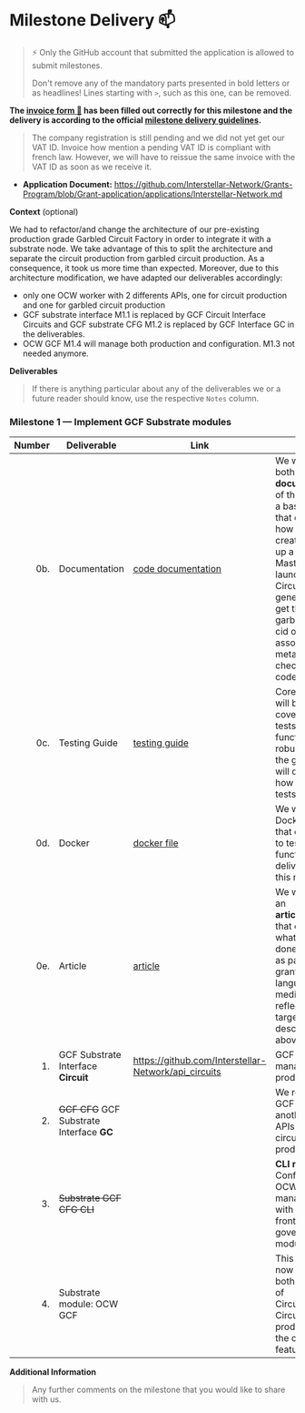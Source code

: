 # Milestone Delivery :mailbox:

> ⚡ Only the GitHub account that submitted the application is allowed to submit milestones. 
> 
> Don't remove any of the mandatory parts presented in bold letters or as headlines! Lines starting with `>`, such as this one, can be removed.

**The [invoice form :pencil:](https://docs.google.com/forms/d/e/1FAIpQLSfmNYaoCgrxyhzgoKQ0ynQvnNRoTmgApz9NrMp-hd8mhIiO0A/viewform) has been filled out correctly for this milestone and the delivery is according to the official [milestone delivery guidelines](https://github.com/w3f/Grants-Program/blob/master/docs/milestone-deliverables-guidelines.md).**  

>The company registration is still pending and we did not yet get our VAT ID.
Invoice how mention a pending VAT ID is compliant with french law. However, we will have to reissue the same invoice with the VAT ID as soon as we receive it. 

* **Application Document:** https://github.com/Interstellar-Network/Grants-Program/blob/Grant-application/applications/Interstellar-Network.md

**Context** (optional)

We had to refactor/and change the architecture of our pre-existing production grade Garbled Circuit Factory in order to integrate it with a substrate node. We take advantage  of this to split the architecture and separate the circuit production from garbled circuit production.
 As a consequence, it took us more time than expected. Moreover, due to this architecture modification, we have adapted our deliverables accordingly:
 - only one OCW worker with 2 differents APIs, one for circuit production and one for garbled circuit production
 - GCF substrate interface M1.1 is replaced by GCF Circuit Interface Circuits and GCF substrate CFG M1.2 is replaced by GCF Interface GC in the deliverables.
 - OCW GCF M1.4 will manage both production and configuration. M1.3 not needed anymore.

**Deliverables**

> If there is anything particular about any of the deliverables we or a future reader should know, use the respective `Notes` column.


### Milestone 1 — Implement GCF Substrate modules


| Number | Deliverable | Link | Notes  |
| -----: | ----------- | -----------|------------ |
| 0b. | Documentation  |  [code documentation]( https://book.interstellar.gg/M1.html) | We will provide both **inline documentation** of the code and a basic **tutorial** that explains how a user can create and set-up a VHDL Master File, launch Garbled Circuit generation and get the resulted garbled circuit cid on IPFS and associated GC metadata i.e to check one-time code.     |
| 0c. | Testing Guide | [testing guide](https://book.interstellar.gg/M1.html) |  Core functions will be fully covered by unit tests to ensure functionality and robustness. In the guide, we will describe how to run these tests. |
| 0d. | Docker | [docker file](https://book.interstellar.gg/M1.html) |   We will provide a Dockerfile(s) that can be used to test all the functionality delivered with this milestone. |
| 0e. | Article | [article](https://book.interstellar.gg/M1.html)  |   We will publish an **article**/workshop that explains what was done/achieved as part of the grant. (Content, language and medium should reflect your target audience described above.)  |  
| 1. | GCF Substrate Interface **Circuit** | https://github.com/Interstellar-Network/api_circuits  |  GCF APIs to manage circuits production. |  
| 2. |~~GCF CFG~~ GCF Substrate Interface **GC** | |   We replaced GCF CFG with another GCF APIs for garbled circuit production  |  
| 3. | ~~Substrate GCF CFG CLI~~ |  | **CLI not needed**. Configuration of OCW GCF will be managed later with substrate front end and/or governance module | 
| 4. | Substrate module: OCW GCF |  | This OCW pallet now  manage  both the launch of Circuit/Ga5rbled Circuit production and the configuation features
 

**Additional Information**
> Any further comments on the milestone that you would like to share with us.
